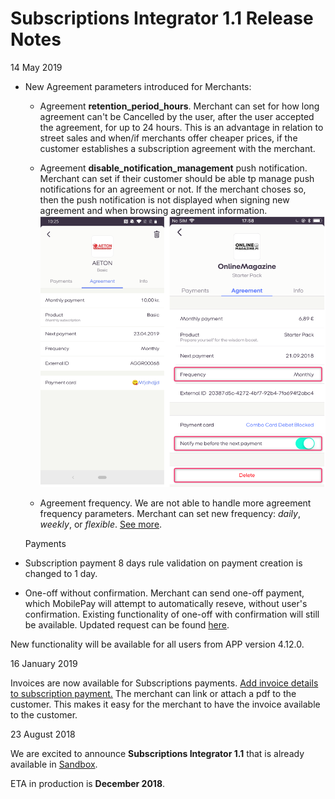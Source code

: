 # Subscriptions Integrator 1.1 Release Notes

<div class='post-date'>14 May 2019</div>

- New Agreement parameters introduced for Merchants:
  - Agreement **retention_period_hours**. Merchant can set for how long agreement can't be Cancelled by the user, after the user accepted the agreement, for up to 24 hours. This is an advantage in relation to street sales and when/if merchants offer cheaper prices, if the customer establishes a subscription agreement with the merchant. 
  - Agreement **disable_notification_management** push notification. Merchant can set if their customer should be able tp manage push notifications for an agreement or not. If the merchant choses so, then the push notification is not displayed when signing new agreement and when browsing agreement information. 
  [![](assets/images/pushnotification.png)](assets/images/pushnotification.png)

  - Agreement frequency. We are not able to handle more agreement frequency parameters. Merchant can set new frequency: *daily*, *weekly*, or *flexible*. [See more](agreement#request-parameters).
  
  Payments 
- Subscription payment 8 days rule validation on payment creation is changed to 1 day.
- One-off without confirmation. Merchant can send one-off payment, which MobilePay will attempt to automatically reseve, without user's confirmation. Existing functionality of one-off with confirmation will still be available. Updated request can be found [here](oneoffs#request-one-off-payment-on-an-existing-agreement).


New functionality will be available for all users from APP version 4.12.0.

<div class='post-date'>16 January 2019</div>

Invoices are now available for Subscriptions payments. [Add invoice details to subscription payment.](invoice)
The merchant can link or attach a pdf to the customer. This makes it easy for the merchant to have the invoice available to the customer. 

<div class='post-date'>23 August 2018</div>

We are excited to announce **Subscriptions Integrator 1.1** that is already available in [Sandbox](https://sandbox-developer.mobilepay.dk/).

ETA in production is **December 2018**.
